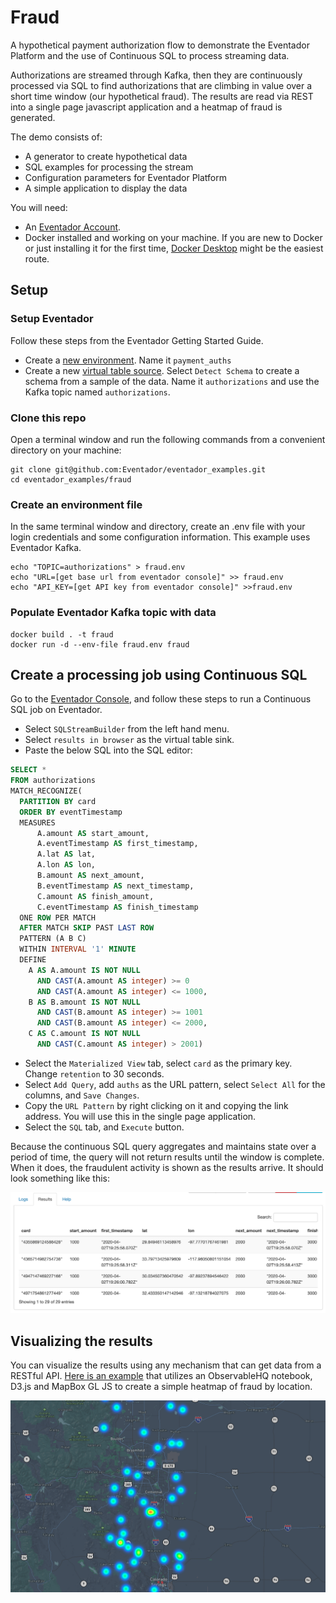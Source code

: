 # Fraud
A hypothetical payment authorization flow to demonstrate the Eventador Platform and the use of Continuous SQL to process streaming data.

Authorizations are streamed through Kafka, then they are continuously processed via SQL to find authorizations that are climbing in value over a short time window (our hypothetical fraud). The results are read via REST into a single page javascript application and a heatmap of fraud is generated.

The demo consists of:

- A generator to create hypothetical data
- SQL examples for processing the stream
- Configuration parameters for Eventador Platform
- A simple application to display the data

You will need:

- An [Eventador Account](https://eventador.cloud/register).
- Docker installed and working on your machine. If you are new to Docker or just installing it for the first time, [Docker Desktop](https://www.docker.com/products/docker-desktop) might be the easiest route.

## Setup

### Setup Eventador
Follow these steps from the Eventador Getting Started Guide.

- Create a [new environment](https://docs.eventador.io/sqlstreambuilder/ssb_getting_started/#1-create-a-cloud-environment). Name it `payment_auths`
- Create a new [virtual table source](https://docs.eventador.io/sqlstreambuilder/ssb_getting_started/#3-create-virtual-table-as-a-source). Select `Detect Schema` to create a schema from a sample of the data. Name it `authorizations` and use the Kafka topic named `authorizations`.

### Clone this repo
Open a terminal window and run the following commands from a convenient directory on your machine:

```
git clone git@github.com:Eventador/eventador_examples.git
cd eventador_examples/fraud
```

### Create an environment file
In the same terminal window and directory, create an .env file with your login credentials and some configuration information. This example uses Eventador Kafka.
```
echo "TOPIC=authorizations" > fraud.env
echo "URL=[get base url from eventador console]" >> fraud.env
echo "API_KEY=[get API key from eventador console]" >>fraud.env
```

### Populate Eventador Kafka topic with data
```
docker build . -t fraud
docker run -d --env-file fraud.env fraud
```

## Create a processing job using Continuous SQL

Go to the [Eventador Console](https://eventador.cloud/streambuilder_list), and follow these steps to run a Continuous SQL job on Eventador.

- Select `SQLStreamBuilder` from the left hand menu.
- Select `results in browser` as the virtual table sink.
- Paste the below SQL into the SQL editor:

```SQL
SELECT *
FROM authorizations
MATCH_RECOGNIZE(
  PARTITION BY card
  ORDER BY eventTimestamp
  MEASURES
      A.amount AS start_amount,
      A.eventTimestamp AS first_timestamp,
      A.lat AS lat,
      A.lon AS lon,
      B.amount AS next_amount,
      B.eventTimestamp AS next_timestamp,
      C.amount AS finish_amount,
      C.eventTimestamp AS finish_timestamp
  ONE ROW PER MATCH
  AFTER MATCH SKIP PAST LAST ROW
  PATTERN (A B C)
  WITHIN INTERVAL '1' MINUTE
  DEFINE
    A AS A.amount IS NOT NULL
      AND CAST(A.amount AS integer) >= 0
      AND CAST(A.amount AS integer) <= 1000,
    B AS B.amount IS NOT NULL
      AND CAST(B.amount AS integer) >= 1001
      AND CAST(B.amount AS integer) <= 2000,
    C AS C.amount IS NOT NULL
      AND CAST(C.amount AS integer) > 2001)
```

- Select the `Materialized View` tab, select `card` as the primary key. Change `retention` to 30 seconds.
- Select `Add Query`, add `auths` as the URL pattern, select `Select All` for the columns, and `Save Changes`.
- Copy the `URL Pattern` by right clicking on it and copying the link address. You will use this in the single page application.
- Select the `SQL` tab, and `Execute` button.

Because the continuous SQL query aggregates and maintains state over a period of time, the query will not return results until the window is complete. When it does, the fraudulent activity is shown as the results arrive. It should look something like this:

![img](img/ssb_snap.png)


## Visualizing the results

You can visualize the results using any mechanism that can get data from a RESTful API. [Here is an example](https://observablehq.com/@kgorman/untitled) that utilizes an ObservableHQ notebook, D3.js and MapBox GL JS to create a simple heatmap of fraud by location.

![img2](img/heatmap.png)
